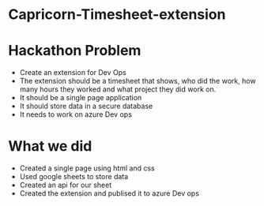 # Capricorn-Timesheet-extension

# Hackathon Problem
* Create an extension for Dev Ops 
* The extension should be a timesheet that shows, who did the work, how many hours they worked and what project they did work on.
* It should be a single page application
* It should store data in a secure database
* It needs to work on azure Dev ops

# What we did
* Created a single page using html and css
* Used google sheets to store data
* Created an api for our sheet
* Created the extension and publised it to azure Dev ops
